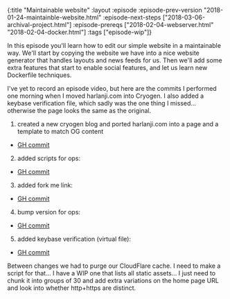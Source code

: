 {:title "Maintainable website"
 :layout :episode
 :episode-prev-version "2018-01-24-maintainble-website.html"
 :episode-next-steps ["2018-03-06-archival-project.html"]
 :episode-prereqs ["2018-02-04-webserver.html" "2018-02-04-docker.html"]
 :tags ["episode-wip"]}

In this episode you'll learn how to edit our simple website in a maintainable way. We'll start by copying the website
we have into a nice website generator that handles layouts and news feeds for us. Then we'll add some extra features
that start to enable social features, and let us learn new Dockerfile techniques.

I've yet to record an episode video, but here are the commits I performed one morning when I moved harlanji.com
into Cryogen. I also added a keybase verification file, which sadly was the one thing I missed... otherwise the
page looks the same as the original.

1. created a new cryogen blog and ported harlanji.com into a page and a template to match OG content

  * [GH commit](https://github.com/harlanji/tinydatacenter/commit/938535e1c82d9947cc1c8b6ebfc23723947671b6)

2. added scripts for ops:

  * [GH commit](https://github.com/harlanji/tinydatacenter/commit/a648a710877d5926ac5b8e38aa19b485e9f55b96)

3. added fork me link:

  * [GH commit](https://github.com/harlanji/tinydatacenter/commit/4d48f060e4ee8c551ee3996dad32f1d304ffd752)

4. bump version for ops:

  * [GH commit](https://github.com/harlanji/tinydatacenter/commit/29d12650f23e65451340bfa71fcb32c41b8c0c11)

5. added keybase verification (virtual file):

  * [GH commit](https://github.com/harlanji/tinydatacenter/commit/0f5e8edbd250a8926006f80c5fbd947cd656935c)
  
  Between changes we had to purge our CloudFlare cache. I need to make a script for that... I have a WIP one 
  that lists all static assets... I just need to chunk it into groups of 30 and add extra variations on the home
  page URL and look into whether http+https are distinct.
  
  
  
  